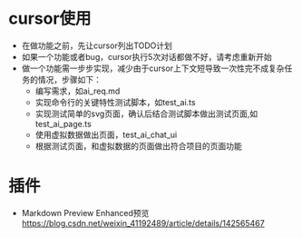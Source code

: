 # cursor使用
- 在做功能之前，先让cursor列出TODO计划
- 如果一个功能或者bug，cursor执行5次对话都做不好，请考虑重新开始
- 做一个功能需一步步实现，减少由于cursor上下文短导致一次性完不成复杂任务的情况，步骤如下：
    - 编写需求，如ai_req.md
    - 实现命令行的关键特性测试脚本，如test_ai.ts
    - 实现测试简单的svg页面，确认后结合测试脚本做出测试页面,如test_ai_page.ts
    - 使用虚拟数据做出页面，test_ai_chat_ui
    - 根据测试页面，和虚拟数据的页面做出符合项目的页面功能

# 插件
- Markdown Preview Enhanced预览 https://blog.csdn.net/weixin_41192489/article/details/142565467